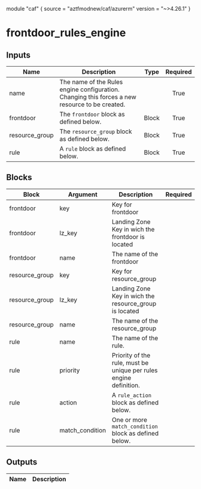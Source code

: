 module "caf" {
  source  = "aztfmodnew/caf/azurerm"
  version = "~>4.26.1"
}

# frontdoor_rules_engine

## Inputs
| Name | Description | Type | Required |
|------|-------------|------|:--------:|
|name| The name of the Rules engine configuration. Changing this forces a new resource to be created.||True|
|frontdoor|The `frontdoor` block as defined below.|Block|True|
|resource_group|The `resource_group` block as defined below.|Block|True|
|rule| A `rule` block as defined below.| Block |True|

## Blocks
| Block | Argument | Description | Required |
|-------|----------|-------------|----------|
|frontdoor| key | Key for  frontdoor||| Required if  |
|frontdoor| lz_key |Landing Zone Key in wich the frontdoor is located|||True|
|frontdoor| name | The name of the frontdoor |||True|
|resource_group| key | Key for  resource_group||| Required if  |
|resource_group| lz_key |Landing Zone Key in wich the resource_group is located|||True|
|resource_group| name | The name of the resource_group |||True|
|rule|name| The name of the rule.|||True|
|rule|priority| Priority of the rule, must be unique per rules engine definition.|||True|
|rule|action| A `rule_action` block as defined below.|||True|
|rule|match_condition|One or more `match_condition` block as defined below.|||False|

## Outputs
| Name | Description |
|------|-------------|
